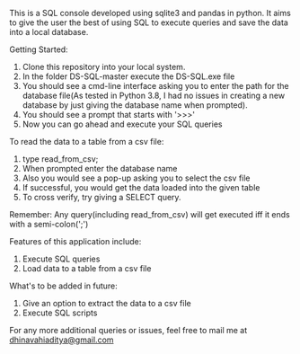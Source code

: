This is a SQL console developed using sqlite3 and pandas in python. It aims to give the user the best of using SQL to execute queries and save the data into a local database.

Getting Started:
 1. Clone this repository into your local system.
 2. In the folder DS-SQL-master execute the DS-SQL.exe file
 3. You should see a cmd-line interface asking you to enter the path for the database file(As tested in Python 3.8, I had no issues in creating a new database by just giving the database name when prompted).
 4. You should see a prompt that starts with '>>>'
 5. Now you can go ahead and execute your SQL queries
 
 To read the data to a table from a csv file:
  1. type read_from_csv;
  2. When prompted enter the database name
  3. Also you would see a pop-up asking you to select the csv file
  4. If successful, you would get the data loaded into the given table
  5. To cross verify, try giving a SELECT query.
  
 Remember:
  Any query(including read_from_csv) will get executed iff it ends with a semi-colon(';')
  
Features of this application include:
1. Execute SQL queries
2. Load data to a table from a csv file

What's to be added in future:
1. Give an option to extract the data to a csv file
2. Execute SQL scripts

For any more additional queries or issues, feel free to mail me at dhinavahiaditya@gmail.com
